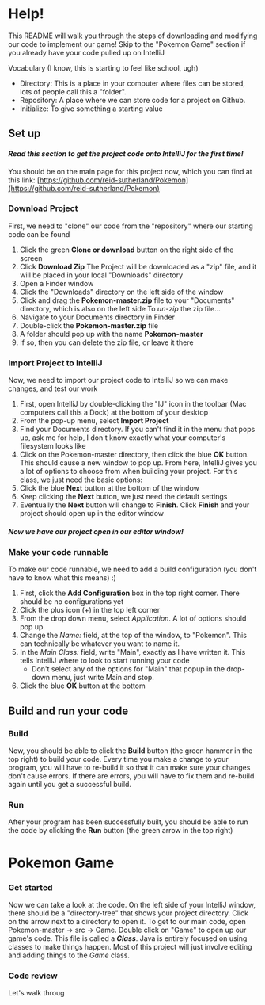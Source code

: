 # Help!
This README will walk you through the steps of downloading and modifying our code to implement our game!
Skip to the "Pokemon Game" section if you already have your code pulled up on IntelliJ

Vocabulary (I know, this is starting to feel like school, ugh)
* Directory: This is a place in your computer where files can be stored, lots of people call this a "folder".
* Repository: A place where we can store code for a project on Github.
* Initialize: To give something a starting value


## Set up

#### _Read this section to get the project code onto IntelliJ for the first time!_

You should be on the main page for this project now, which you can find at this link: [https://github.com/reid-sutherland/Pokemon](https://github.com/reid-sutherland/Pokemon)

### Download Project
First, we need to "clone" our code from the "repository" where our starting code can be found
  1. Click the green **Clone or download** button on the right side of the screen
  2. Click **Download Zip**
The Project will be downloaded as a "zip" file, and it will be placed in your local "Downloads" directory
  1. Open a Finder window
  2. Click the "Downloads" directory on the left side of the window
  3. Click and drag the **Pokemon-master.zip** file to your "Documents" directory, which is also on the left side
To _un-zip_ the zip file... 
  1. Navigate to your Documents directory in Finder
  2. Double-click the **Pokemon-master.zip** file
  3. A folder should pop up with the name **Pokemon-master**
  4. If so, then you can delete the zip file, or leave it there

### Import Project to IntelliJ
Now, we need to import our project code to IntelliJ so we can make changes, and test our work
   1. First, open IntelliJ by double-clicking the "IJ" icon in the toolbar (Mac computers call this a Dock) at the bottom of your desktop
   2. From the pop-up menu, select **Import Project**
   3. Find your Documents directory. If you can't find it in the menu that pops up, ask me for help, I don't know exactly what your computer's filesystem looks like
   4. Click on the Pokemon-master directory, then click the blue **OK** button. This should cause a new window to pop up.
From here, IntelliJ gives you a lot of options to choose from when building your project.
For this class, we just need the basic options:
   1. Click the blue **Next** button at the bottom of the window
   2. Keep clicking the **Next** button, we just need the default settings
   3. Eventually the **Next** button will change to **Finish**. Click **Finish** and your project should open up in the editor window
   
##### Now we have our project open in our editor window!

### Make your code runnable
To make our code runnable, we need to add a build configuration (you don't have to know what this means) :)
   1. First, click the **Add Configuration** box in the top right corner. There should be no configurations yet
   2. Click the plus icon (+) in the top left corner
   3. From the drop down menu, select _Application_. A lot of options should pop up.
   4. Change the _Name:_ field, at the top of the window, to "Pokemon". This can technically be whatever you want to name it.
   5. In the _Main Class:_ field, write "Main", exactly as I have written it. This tells IntelliJ where to look to start running your code
      * Don't select any of the options for "Main" that popup in the drop-down menu, just write Main and stop.
   6. Click the blue **OK** button at the bottom
   
   
## Build and run your code
### Build
Now, you should be able to click the **Build** button (the green hammer in the top right) to build your code. Every time you make a change to your program, you will have to re-build it so that it can make sure your changes don't cause errors. If there are errors,  you will have to fix them and re-build again until you get a successful build.
### Run
After your program has been successfully built, you should be able to run the code by clicking the **Run** button (the green arrow in the top right)



# Pokemon Game

### Get started
Now we can take a look at the code. On the left side of your IntelliJ window, there should be a "directory-tree" that shows your project directory. Click on the arrow next to a directory to open it.
To get to our main code, open Pokemon-master -> src -> Game. Double click on "Game" to open up our game's code. This file is called a **_Class_**. Java is entirely focused on using classes to make things happen. Most of this project will just involve editing and adding things to the _Game_ class.

### Code review
Let's walk throug
